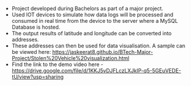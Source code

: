 * Project developed during Bachelors as part of a major project. 
* Used IOT devices to simulate how data logs will be processed and consumed in real time from the device to the server where a MySQL Database is hosted.
* The output results of latitude and longitude can be converted into addresses.
* These addresses can then be used for data visualisation. A sample can be viewed here: https://jaskeerat8.github.io/BTech-Major-Project/Stolen%20Vehicle%20visualization.html
* Find the link to the demo video here - https://drive.google.com/file/d/1KKJ5vDJFLczLXJkIP-q5-5GEuVEDE-tU/view?usp=sharing
